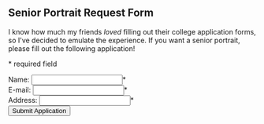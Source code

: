 ## Senior Portrait Request Form

<script language="JavaScript" src="/gen_validatorv31.js" type="text/javascript"></script>

I know how much my friends *loved* filling out their college application forms, so I've decided to emulate the experience. If you want a senior portrait, please fill out the following application!

\* required field
<form method="post" name="myemailform" action="nicolaskyoung.github.io/acceptportraits.php">
Name: <input type="text" id="name" name="name"/>* <br>
E-mail: <input type="email" id="name" name="email"/>* <br>
Address: <input type="text" id="name" name="address"/>* <br>
<input type="submit" value="Submit Application">
</form>

<script language="JavaScript">
// Code for validating the form
// Visit http://www.javascript-coder.com/html-form/javascript-form-validation.phtml
// for details
var frmvalidator  = new Validator("myemailform");
frmvalidator.addValidation("name","req","Please provide your name"); 
frmvalidator.addValidation("email","req","Please provide your email"); 
frmvalidator.addValidation("email","email","Please enter a valid email address"); 
</script>